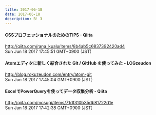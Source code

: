 ```yaml
---
title: 2017-06-18
date: 2017-06-18
description: B! 3
---
```


#### CSSプロフェッショナルのためのTIPS - Qiita
http://qiita.com/rana_kualu/items/8b4ab5c6837392420ad4<br>
Sun Jun 18 2017 17:45:51 GMT+0900 (JST)<br>


#### Atomエディタに新しく結合された Git / GitHub を使ってみた - LOGzeudon
http://blog.rokuzeudon.com/entry/atom-git<br>
Sun Jun 18 2017 17:45:04 GMT+0900 (JST)<br>


#### ExcelでPowerQueryを使ってデータ収集分析 - Qiita
http://qiita.com/mosugi/items/71df310b35db81722d1e<br>
Sun Jun 18 2017 17:42:38 GMT+0900 (JST)<br>


